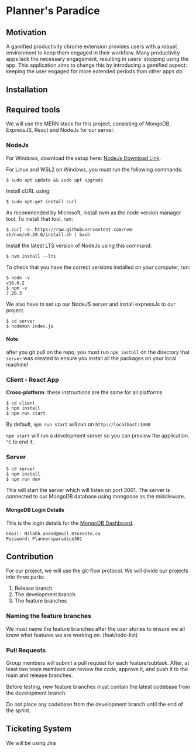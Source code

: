 # Planner's Paradice

## Motivation

A gamified productivity chrome extension provides users with a robust environment to keep them engaged in their workflow. Many productivity apps lack the necessary engagement, resulting in users’ stopping using the app. This application aims to change this by introducing a gamified aspect: keeping the user engaged for more extended periods than other apps do.

## Installation

## Required tools

We will use the MERN stack for this project, consisting of MongoDB, ExpressJS, React and NodeJs for our server.

### **NodeJs**

For Windows, download the setup here: [NodeJs Download Link](https://nodejs.org/en/download).

For Linux and WSL2 on Windows, you must run the following commands:

```
$ sudo apt update && sudo apt upgrade
```

Install cURL using:

```
$ sudo apt-get install curl
```

As recommended by Microsoft, install nvm as the node version manager tool. To install that tool, run:

```
$ curl -o- https://raw.githubusercontent.com/nvm-sh/nvm/v0.39.0/install.sh | bash
```

Install the latest LTS version of NodeJs using this command:

```
$ nvm install --lts
```

To check that you have the correct versions installed on your computer, run:

```
$ node -v
v16.6.2
$ npm -v
7.20.3
```

We also have to set up our NodeJS server and install expressJs to our project.

```
$ cd server
$ nodemon index.js
```

#### **Note**

after you git pull on the repo, you must run `npm install` on the directory that `server` was created to ensure you install all the packages on your local machine!

### **Client - React App**

**Cross-platform**: these instructions are the same for all platforms

```
$ cd client
$ npm install
$ npm run start
```

By default, `npm run start` will run on `http://localhost:3000`

`npm start` will run a development server so you can preview the application. `^C` to end it.

### Server

```
$ cd server
$ npm install
$ npm run dev
```

This will start the server which will listen on port 3001. The server is connected to our MongoDB database using mongoose as the middleware.

#### **MongoDB Login Details**

This is the login details for the [MongoDB Dashboard](https://www.mongodb.com/).

```
Email: Nilabh.anand@mail.Utoronto.ca
Password: Plannersparadice301
```

## Contribution

For our project, we will use the git-flow protocol. We will divide our projects into three parts:

1. Release branch
2. The development branch
3. The feature branches

### Naming the feature branches

We must name the feature branches after the user stories to ensure we all know what features we are working on. (feat/todo-list)

### Pull Requests

Group members will submit a pull request for each feature/subtask. After, at least two team members can review the code, approve it, and push it to the main and release branches.

Before testing, new feature branches must contain the latest codebase from the development branch.

Do not place any codebase from the development branch until the end of the sprint.

## Ticketing System

We will be using Jira
